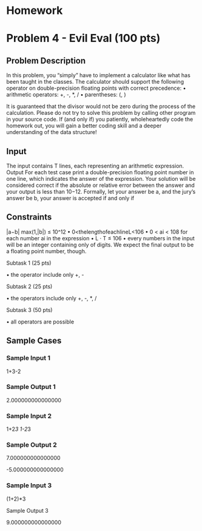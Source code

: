 # **Homework**

# Problem 4 - Evil Eval (100 pts) 

## **Problem Description**

In this problem, you “simply” have to implement a calculator like what has been taught in the classes. The calculator should support the following operator on double-precision floating points with correct precedence:
• arithmetic operators: +, -, *, / • parentheses: (, )

It is guaranteed that the divisor would not be zero during the process of the calculation. Please do not try to solve this problem by calling other program in your source code. If (and only if) you patiently, wholeheartedly code the homework out, you will gain a better coding
skill and a deeper understanding of the data structure!

## **Input**

The input contains T lines, each representing an arithmetic expression. Output
For each test case print a double-precision floating point number in one line, which indicates
the answer of the expression. Your solution will be considered correct if the absolute or relative
error between the answer and your output is less than 10−12. Formally, let your answer be a,
  and the jury’s answer be b, your answer is accepted if and only if 
  
## **Constraints**

|a−b| max(1,|b|)
≤ 10^12
 • 0<thelengthofeachlineL<106
• 0 < ai < 108 for each number ai in the expression
• L · T ≤ 106
• every numbers in the input will be an integer containing only of digits. We expect the
final output to be a floating point number, though.

Subtask 1 (25 pts)

• the operator include only +, - 

Subtask 2 (25 pts)

• the operators include only +, -, *, / 

Subtask 3 (50 pts)

• all operators are possible

## **Sample Cases** 

### Sample Input 1

1+3-2

### Sample Output 1

2.000000000000000

### Sample Input 2

1+2*3 
1-2*3

### Sample Output 2

7.000000000000000

-5.000000000000000

### Sample Input 3

(1+2)*3

Sample Output 3

9.000000000000000

